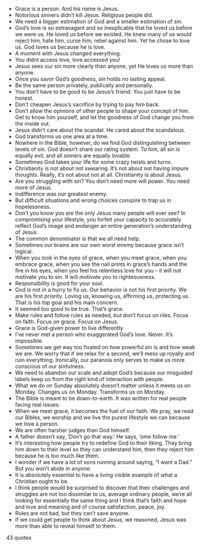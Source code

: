  - Grace is a person. And his name is Jesus.
 - Notorious sinners didn’t kill Jesus. Religious people did.
 - We need a bigger estimation of God and a smaller estimation of sin.
 - God’s love is so extravagant and so inexplicable that he loved us before we were us. He loved us before we existed. He knew many of us would reject him, hate him, curse him, rebel against him. Yet he chose to love us. God loves us because he is love.
 - A moment with Jesus changed everything.
 - You didnt access love, love accessed you!
 - Jesus sees our sin more clearly than anyone, yet He loves us more than anyone.
 - Once you savor God’s goodness, sin holds no lasting appeal.
 - Be the same person privately, publically and personally.
 - You don’t have to be good to be Jesus’s friend. You just have to be honest.
 - Don’t cheapen Jesus’s sacrifice by trying to pay him back.
 - Don’t allow the opinions of other people to shape your concept of him. Get to know him yourself, and let the goodness of God change you from the inside out.
 - Jesus didn’t care about the scandal. He cared about the scandalous.
 - God transforms us one area at a time.
 - Nowhere in the Bible, however, do we find God distinguishing between levels of sin. God doesn’t share our rating system. To him, all sin is equally evil, and all sinners are equally lovable.
 - Sometimes God takes your life for some crazy twists and turns.
 - Christianity is not about not swearing. It’s not about not having impure thoughts. Really, it’s not about not at all. Christianity is about Jesus.
 - Are you struggling with sin? You don’t need more will power. You need more of Jesus.
 - Indifference was our greatest enemy.
 - But difficult situations and wrong choices conspire to trap us in hopelessness.
 - Don’t you know you are the only Jesus many people will ever see? In compromising your lifestyle, you forfeit your capacity to accurately reflect God’s image and endanger an entire generation’s understanding of Jesus.
 - The common denominator is that we all need help.
 - Sometimes our brains are our own worst enemy because grace isn’t logical.
 - When you look in the eyes of grace, when you meet grace, when you embrace grace, when you see the nail prints in grace’s hands and the fire in his eyes, when you feel his relentless love for you – it will not motivate you to sin. It will motivate you to righteousness.
 - Responsibility is good for your soul.
 - God is not in a hurry to fix us. Our behavior is not his first priority. We are his first priority. Loving us, knowing us, affirming us, protecting us. That is his top goal and his main concern.
 - It seemed too good to be true. That’s grace.
 - Make rules and follow rules as needed, but don’t focus on riles. Focus on faith. Focus on grace. Focus on Jesus.
 - Grace is God-given power to live differently.
 - I’ve never met a person who exaggerated God’s love. Never. It’s impossible.
 - Sometimes we get way too fixated on how powerful sin is and how weak we are. We worry that if we relax for a second, we’ll mess up royally and ruin everything. Ironically, our paranoia only serves to make us more conscious of our sinfulness.
 - We need to abandon our scale and adopt God’s because our misguided labels keep us from the right kind of interaction with people.
 - What we do on Sunday absolutely doesn’t matter unless it meets us on Monday. Changes us on Monday. Transforms us on Monday.
 - The Bible is meant to be down-to-earth. It was written for real people facing real issues.
 - When we meet grace, it becomes the fuel of our faith. We pray, we read our Bibles, we worship and we live the purest lifestyle we can because we love a person.
 - We are often harsher judges than God himself.
 - A father doesn’t say, ‘Don’t go that way.’ He says, ‘ome follow me.’
 - It’s interesting how people try to redefine God to their liking. They bring him down to their level so they can understand him, then they reject him because he is too much like them.
 - I wonder if we have a lot of sons running around saying, “I want a Dad.” But you won’t abide in anyone.
 - It is absolutely essential to have a living visible example of what a Christian ought to be.
 - I think people would be surprised to discover that their challenges and struggles are not too dissimilar to us, average ordinary people, we’re all looking for essentially the same thing and I think that’s faith and hope and love and meaning and of course satisfaction, peace, joy.
 - Rules are not bad, but they can’t save anyone.
 - If we could get people to think about Jesus, we reasoned, Jesus was more than able to reveal himself to them.

43 quotes